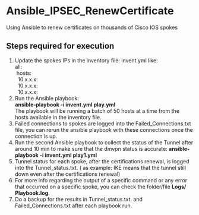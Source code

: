 # Ansible_IPSEC_RenewCertificate
Using Ansible to renew certificates on thousands of Cisco IOS spokes


## Steps required for execution

1. Update the spokes IPs in the inventory file: invent.yml like: <br />
all: <br />
&nbsp;hosts: <br />
&nbsp;&nbsp;10.x.x.x: <br />
&nbsp;&nbsp;10.x.x.x: <br />
&nbsp;&nbsp;10.x.x.x: <br />
2. Run the Ansible playbook:<br /> **ansible-playbook -i invent.yml play.yml** <br />
The playbook will be running a batch of 50 hosts at a time from the hosts available in the inventory file.
3. Failed connections to spokes are logged into the Failed_Connections.txt file, you can rerun the ansible playbook with these connections once the connection is up.
4. Run the second Ansible playbook to collect the status of the Tunnel after around 10 min to make sure that the dmvpn status is accurate: **ansible-playbook -i invent.yml play1.yml**
5. Tunnel status for each spoke, after the certifications renewal, is logged into the Tunnel_status.txt. ( as example: IKE means that the tunnel still down even after the certifications renewal)
6. For more info regarding the output of a specific command or any error that occurred on a specific  spoke, you can check the folder/file **Logs/ Playbook.log**.
7. Do a backup for the results in Tunnel_status.txt. and Failed_Connections.txt after each playbook run.

















